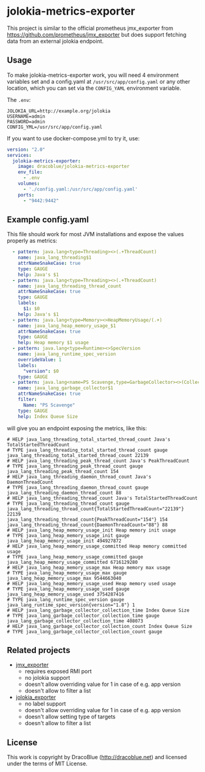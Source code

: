 # jolokia-metrics-exporter

This project is similar to the official prometheus jmx_exporter from https://github.com/prometheus/jmx_exporter but does
support fetching data from an external jolokia endpoint.

## Usage

To make jolokia-metrics-exporter work, you will need 4 environment variables set and a config.yaml at
`/usr/src/app/config.yaml` or any other location, which you can set via the `CONFIG_YAML` environment variable.

The `.env`:

```
JOLOKIA_URL=http://example.org/jolokia
USERNAME=admin
PASSWORD=admin
CONFIG_YML=/usr/src/app/config.yaml
```

If you want to use docker-compose.yml to try it, use:

```yaml
version: "2.0"
services:
  jolokia-metrics-exporter:
    image: dracoblue/jolokia-metrics-exporter
    env_file:
      - .env
    volumes:
      - './config.yaml:/usr/src/app/config.yaml'
    ports:
      - "9442:9442"
```

## Example config.yaml

This file should work for most JVM installations and expose the values properly as metrics:

```yaml
  - pattern: java.lang<type=Threading><>(.+ThreadCount)
    name: java_lang_threading$1
    attrNameSnakeCase: true
    type: GAUGE
    help: Java's $1
  - pattern: java.lang<type=Threading><>(.+ThreadCount)
    name: java_lang_threading_thread_count
    attrNameSnakeCase: true
    type: GAUGE
    labels:
      $1: $0
    help: Java's $1
  - pattern: java.lang<type=Memory><>HeapMemoryUsage/(.+)
    name: java_lang_heap_memory_usage_$1
    attrNameSnakeCase: true
    type: GAUGE
    help: Heap memory $1 usage
  - pattern: java.lang<type=Runtime><>SpecVersion
    name: java_lang_runtime_spec_version
    overrideValue: 1
    labels:
      "version": $0
    type: GAUGE
  - pattern: java.lang<name=PS Scavenge,type=GarbageCollector><>(CollectionCount|CollectionTime)
    name: java_lang_garbage_collector$1
    attrNameSnakeCase: true
    filter:
      Name: "PS Scavenge"
    type: GAUGE
    help: Index Queue Size
```

will give you an endpoint exposing the metrics, like this:

```text
# HELP java_lang_threading_total_started_thread_count Java's TotalStartedThreadCount
# TYPE java_lang_threading_total_started_thread_count gauge
java_lang_threading_total_started_thread_count 22139
# HELP java_lang_threading_peak_thread_count Java's PeakThreadCount
# TYPE java_lang_threading_peak_thread_count gauge
java_lang_threading_peak_thread_count 154
# HELP java_lang_threading_daemon_thread_count Java's DaemonThreadCount
# TYPE java_lang_threading_daemon_thread_count gauge
java_lang_threading_daemon_thread_count 88
# HELP java_lang_threading_thread_count Java's TotalStartedThreadCount
# TYPE java_lang_threading_thread_count gauge
java_lang_threading_thread_count{TotalStartedThreadCount="22139"} 22139
java_lang_threading_thread_count{PeakThreadCount="154"} 154
java_lang_threading_thread_count{DaemonThreadCount="88"} 88
# HELP java_lang_heap_memory_usage_init Heap memory init usage
# TYPE java_lang_heap_memory_usage_init gauge
java_lang_heap_memory_usage_init 494927872
# HELP java_lang_heap_memory_usage_committed Heap memory committed usage
# TYPE java_lang_heap_memory_usage_committed gauge
java_lang_heap_memory_usage_committed 6716129280
# HELP java_lang_heap_memory_usage_max Heap memory max usage
# TYPE java_lang_heap_memory_usage_max gauge
java_lang_heap_memory_usage_max 9544663040
# HELP java_lang_heap_memory_usage_used Heap memory used usage
# TYPE java_lang_heap_memory_usage_used gauge
java_lang_heap_memory_usage_used 3754287416
# TYPE java_lang_runtime_spec_version gauge
java_lang_runtime_spec_version{version="1.8"} 1
# HELP java_lang_garbage_collector_collection_time Index Queue Size
# TYPE java_lang_garbage_collector_collection_time gauge
java_lang_garbage_collector_collection_time 408073
# HELP java_lang_garbage_collector_collection_count Index Queue Size
# TYPE java_lang_garbage_collector_collection_count gauge
```

## Related projects

* [jmx_exporter](https://github.com/prometheus/jmx_exporter)
  - requires exposed RMI port
  - no jolokia support
  - doesn't allow overriding value for 1 in case of e.g. app version
  - doesn't allow to filter a list
* [jolokia_exporter](https://github.com/Scalify/jolokia_exporter) 
  - no label support
  - doesn't allow overriding value for 1 in case of e.g. app version
  - doesn't allow setting type of targets
  - doesn't allow to filter a list 

## License

This work is copyright by DracoBlue (http://dracoblue.net) and licensed under the terms of MIT License.
